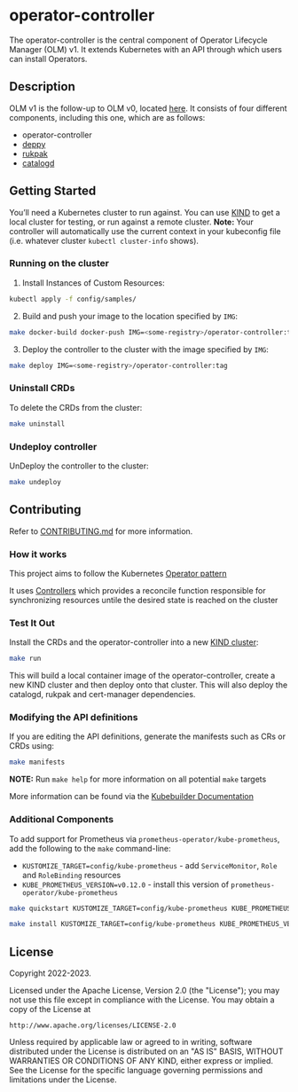 # operator-controller
The operator-controller is the central component of Operator Lifecycle Manager (OLM) v1. It extends Kubernetes with an API through which users can install Operators.

## Description
OLM v1 is the follow-up to OLM v0, located [here](https://github.com/operator-framework/operator-lifecycle-manager). It consists of four different components, including this one, which are as follows:
* operator-controller
* [deppy](https://github.com/operator-framework/deppy)
* [rukpak](https://github.com/operator-framework/rukpak)
* [catalogd](https://github.com/operator-framework/catalogd)

## Getting Started
You’ll need a Kubernetes cluster to run against. You can use [KIND](https://sigs.k8s.io/kind) to get a local cluster for testing, or run against a remote cluster.
**Note:** Your controller will automatically use the current context in your kubeconfig file (i.e. whatever cluster `kubectl cluster-info` shows).

### Running on the cluster
1. Install Instances of Custom Resources:

```sh
kubectl apply -f config/samples/
```

2. Build and push your image to the location specified by `IMG`:
	
```sh
make docker-build docker-push IMG=<some-registry>/operator-controller:tag
```
	
3. Deploy the controller to the cluster with the image specified by `IMG`:

```sh
make deploy IMG=<some-registry>/operator-controller:tag
```

### Uninstall CRDs
To delete the CRDs from the cluster:

```sh
make uninstall
```

### Undeploy controller
UnDeploy the controller to the cluster:

```sh
make undeploy
```

## Contributing

Refer to [CONTRIBUTING.md](./CONTRIBUTING.md) for more information.

### How it works
This project aims to follow the Kubernetes [Operator pattern](https://kubernetes.io/docs/concepts/extend-kubernetes/operator/)

It uses [Controllers](https://kubernetes.io/docs/concepts/architecture/controller/) 
which provides a reconcile function responsible for synchronizing resources untile the desired state is reached on the cluster 

### Test It Out

Install the CRDs and the operator-controller into a new [KIND cluster](https://kind.sigs.k8s.io/):
```sh
make run
```
This will build a local container image of the operator-controller, create a new KIND cluster and then deploy onto that cluster.
This will also deploy the catalogd, rukpak and cert-manager dependencies.

### Modifying the API definitions
If you are editing the API definitions, generate the manifests such as CRs or CRDs using:

```sh
make manifests
```

**NOTE:** Run `make help` for more information on all potential `make` targets

More information can be found via the [Kubebuilder Documentation](https://book.kubebuilder.io/introduction.html)

### Additional Components

To add support for Prometheus via `prometheus-operator/kube-prometheus`, add the following to the `make` command-line:
* `KUSTOMIZE_TARGET=config/kube-prometheus` - add `ServiceMonitor`, `Role` and `RoleBinding` resources
* `KUBE_PROMETHEUS_VERSION=v0.12.0` - install this version of `prometheus-operator/kube-prometheus`

```sh
make quickstart KUSTOMIZE_TARGET=config/kube-prometheus KUBE_PROMETHEUS_VERSION=v0.12.0

make install KUSTOMIZE_TARGET=config/kube-prometheus KUBE_PROMETHEUS_VERSION=v0.12.0
```

## License

Copyright 2022-2023.

Licensed under the Apache License, Version 2.0 (the "License");
you may not use this file except in compliance with the License.
You may obtain a copy of the License at

    http://www.apache.org/licenses/LICENSE-2.0

Unless required by applicable law or agreed to in writing, software
distributed under the License is distributed on an "AS IS" BASIS,
WITHOUT WARRANTIES OR CONDITIONS OF ANY KIND, either express or implied.
See the License for the specific language governing permissions and
limitations under the License.

